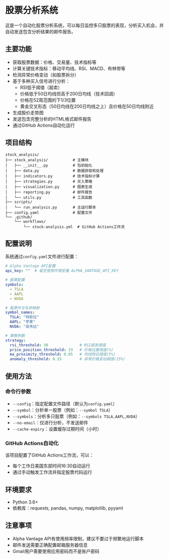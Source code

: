 # 股票分析系统

这是一个自动化股票分析系统，可以每日监控多只股票的表现，分析买入机会，并自动发送包含分析结果的邮件报告。

## 主要功能

- 获取股票数据：价格、交易量、技术指标等
- 计算关键技术指标：移动平均线、RSI、MACD、布林带等
- 检测异常价格变动（如股票拆分）
- 基于多种买入信号进行分析：
  - RSI低于阈值（超卖）
  - 价格低于50日均线但高于200日均线（技术回调）
  - 价格在52周范围的下1/3位置
  - 黄金交叉形态（50日均线在200日均线之上）且价格在50日均线附近
- 生成股价走势图
- 发送包含完整分析的HTML格式邮件报告
- 通过GitHub Actions自动化运行

## 项目结构

```
stock_analysis/
├── stock_analysis/           # 主模块
│   ├── __init__.py           # 包初始化
│   ├── data.py               # 数据获取和处理
│   ├── indicators.py         # 技术指标计算
│   ├── strategies.py         # 买入策略
│   ├── visualization.py      # 图表生成
│   ├── reporting.py          # 邮件报告
│   └── utils.py              # 工具函数
├── scripts/
│   └── run_analysis.py       # 主运行脚本
├── config.yaml               # 配置文件
└── .github/
    └── workflows/
        └── stock-analysis.yml  # GitHub Actions工作流
```

## 配置说明

系统通过`config.yaml`文件进行配置：

```yaml
# Alpha Vantage API配置
api_key: ""  # 留空使用环境变量 ALPHA_VANTAGE_API_KEY

# 股票配置
symbols:
  - TSLA
  - AAPL
  - NVDA

# 股票中文名称映射
symbol_names:
  TSLA: "特斯拉"
  AAPL: "苹果"
  NVDA: "英伟达"

# 策略参数
strategy:
  rsi_threshold: 30              # RSI超卖阈值
  price_position_threshold: 33   # 价格位置阈值(%)
  ma_proximity_threshold: 0.05   # 均线附近阈值(5%)
  anomaly_threshold: 0.15        # 异常价格变动阈值(15%)
```

## 使用方法

### 命令行参数

- `--config`：指定配置文件路径（默认为`config.yaml`）
- `--symbol`：分析单一股票（例如：`--symbol TSLA`）
- `--symbols`：分析多只股票（例如：`--symbols TSLA,AAPL,NVDA`）
- `--no-email`：仅进行分析，不发送邮件
- `--cache-expiry`：设置缓存过期时间（小时）

### GitHub Actions自动化

该项目配置了GitHub Actions工作流，可以：
- 每个工作日美国东部时间16:30自动运行
- 通过手动触发工作流并指定股票代码运行

## 环境要求

- Python 3.6+
- 依赖库：requests, pandas, numpy, matplotlib, pyyaml

## 注意事项

- Alpha Vantage API有使用频率限制，建议不要过于频繁地运行脚本
- 邮件发送需要正确配置邮箱服务器信息
- Gmail用户需要使用应用密码而不是账户密码
